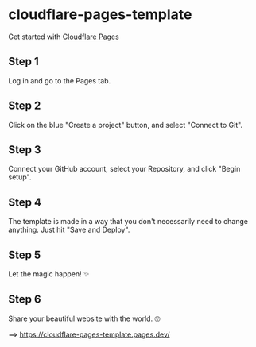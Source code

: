 # cloudflare-pages-template

Get started with [Cloudflare Pages](https://pages.cloudflare.com/)

## Step 1

Log in and go to the Pages tab.

## Step 2

Click on the blue "Create a project" button, and select "Connect to Git".

## Step 3

Connect your GitHub account, select your Repository, and click "Begin setup".

## Step 4

The template is made in a way that you don't necessarily need to change anything. Just hit "Save and Deploy".

## Step 5

Let the magic happen! ✨

## Step 6

Share your beautiful website with the world. 🤓

==> https://cloudflare-pages-template.pages.dev/
